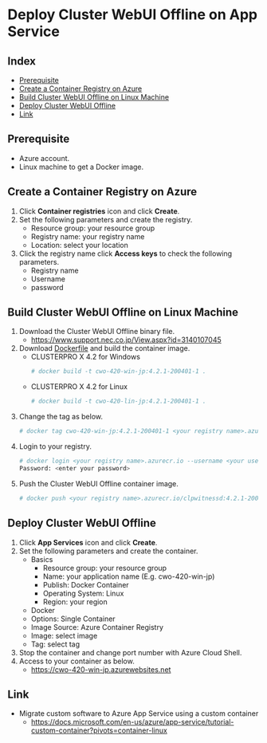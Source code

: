 # Deploy Cluster WebUI Offline on App Service

## Index
- [Prerequisite](#prerequisite)
- [Create a Container Registry on Azure](#create-a-container-registry-on-azure)
- [Build Cluster WebUI Offline on Linux Machine](#build-cluster-webui-offline-on-linux-machine)
- [Deploy Cluster WebUI Offline](#deploy-cluster-webui-offline)
- [Link](#link)

## Prerequisite
- Azure account.
- Linux machine to get a Docker image.

## Create a Container Registry on Azure
1. Click **Container registries** icon and click **Create**.
1. Set the following parameters and create the registry.
   - Resource group: your resource group
   - Registry name: your registry name
   - Location: select your location
1. Click the registry name click **Access keys** to check the following parameters.
   - Registry name
   - Username
   - password

## Build Cluster WebUI Offline on Linux Machine
1. Download the Cluster WebUI Offline binary file.
   - https://www.support.nec.co.jp/View.aspx?id=3140107045
1. Download [Dockerfile](https://github.com/EXPRESSCLUSTER/App-Service/tree/main/Dockerfile/cwo/4.2.2) and build the container image.
   - CLUSTERPRO X 4.2 for Windows
     ```sh
     # docker build -t cwo-420-win-jp:4.2.1-200401-1 .
     ```
   - CLUSTERPRO X 4.2 for Linux
     ```sh
     # docker build -t cwo-420-lin-jp:4.2.1-200401-1 .
     ```
1. Change the tag as below.
   ```sh
   # docker tag cwo-420-win-jp:4.2.1-200401-1 <your registry name>.azurecr.io/cwo-420-win-jp:4.2.1-200401-1
   ```
1. Login to your registry.
   ```sh
   # docker login <your registry name>.azurecr.io --username <your user name>
   Password: <enter your password>
   ```
1. Push the Cluster WebUI Offline container image.
   ```sh
   # docker push <your registry name>.azurecr.io/clpwitnessd:4.2.1-200401-1ss
   ```

## Deploy Cluster WebUI Offline
1. Click **App Services** icon and click **Create**.
1. Set the following parameters and create the container.
   - Basics
     - Resource group: your resource group
     - Name: your application name (E.g. cwo-420-win-jp)
     - Publish: Docker Container
     - Operating System: Linux
     - Region: your region
   - Docker
    - Options: Single Container
    - Image Source: Azure Container Registry
    - Image: select image
    - Tag: select tag
1. Stop the container and change port number with Azure Cloud Shell.
1. Access to your container as below.
   - https://cwo-420-win-jp.azurewebsites.net

## Link
- Migrate custom software to Azure App Service using a custom container
  - https://docs.microsoft.com/en-us/azure/app-service/tutorial-custom-container?pivots=container-linux